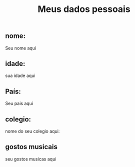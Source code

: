 <!DOCTYPE html>
<html lang="pt-br">
<head>
  <meta charset="UTF-8">
  <meta name="viewport" content="width=device-width, initial-scale=1.0">
  <title>Meus dados pessoais</title>
  <link rei="stylesheet" href='styles.css'>    <!---- ligação com o arquivo CSS --->
</head>
<body>
  <header>
    <h1>Meus dados pessoais</h1>
  </header>
  <div class="container">
    <div class="dados">
      <h2>nome:</h2>
      <p>Seu nome aqui</p>
      <h2>idade: </h2>
      <p>sua idade aqui</p>
      <h2>País: </h2>
      <p>Seu pais aqui</p>
      <h2>colegio: </h2>
      <p>nome do seu colegio aqui:</p>
      <h2>gostos musicais</h2>
      <p>seu gostos musicas aqui</p>
    </div>
  </div>
</body>
</html>
